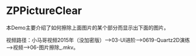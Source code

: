 # ZPPictureClear
本Demo主要介绍了如何擦除上面图片的某个部分而显示出下面的图片。

视频路径：小马哥视频2015年（没加密版）——>03-UI进阶——>0619-Quartz2D演练——>视频——>06-图片擦除_.mkv。
